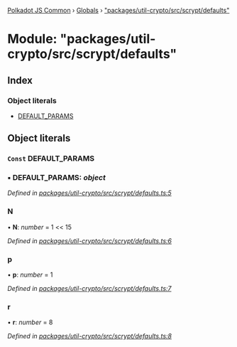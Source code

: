 [Polkadot JS Common](../README.md) › [Globals](../globals.md) › ["packages/util-crypto/src/scrypt/defaults"](_packages_util_crypto_src_scrypt_defaults_.md)

# Module: "packages/util-crypto/src/scrypt/defaults"

## Index

### Object literals

* [DEFAULT_PARAMS](_packages_util_crypto_src_scrypt_defaults_.md#const-default_params)

## Object literals

### `Const` DEFAULT_PARAMS

### ▪ **DEFAULT_PARAMS**: *object*

*Defined in [packages/util-crypto/src/scrypt/defaults.ts:5](https://github.com/polkadot-js/common/blob/e5dd55e4/packages/util-crypto/src/scrypt/defaults.ts#L5)*

###  N

• **N**: *number* = 1 << 15

*Defined in [packages/util-crypto/src/scrypt/defaults.ts:6](https://github.com/polkadot-js/common/blob/e5dd55e4/packages/util-crypto/src/scrypt/defaults.ts#L6)*

###  p

• **p**: *number* = 1

*Defined in [packages/util-crypto/src/scrypt/defaults.ts:7](https://github.com/polkadot-js/common/blob/e5dd55e4/packages/util-crypto/src/scrypt/defaults.ts#L7)*

###  r

• **r**: *number* = 8

*Defined in [packages/util-crypto/src/scrypt/defaults.ts:8](https://github.com/polkadot-js/common/blob/e5dd55e4/packages/util-crypto/src/scrypt/defaults.ts#L8)*
